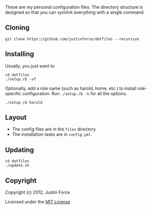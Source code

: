 These are my personal configuration files. The directory structure is designed
so that you can symlink everything with a single command.

## Cloning ##

    git clone https://github.com/justinforce/dotfiles --recursive

## Installing ##

Usually, you just want to

    cd dotfiles
    ./setup.rb -vf

Optionally, add a role name (such as harold, home, etc.) to install
role-specific configuration. Run `./setup.rb -h` for all the options.

    ./setup.rb harold

## Layout ##

* The config files are in the `files` directory.
* The installation tasks are in `config.yml`.

## Updating ##

    cd dotfiles
    ./update.sh

## Copyright ##

Copyright (c) 2012, Justin Force

Licensed under the [MIT License](http://www.opensource.org/licenses/mit-license.html)
